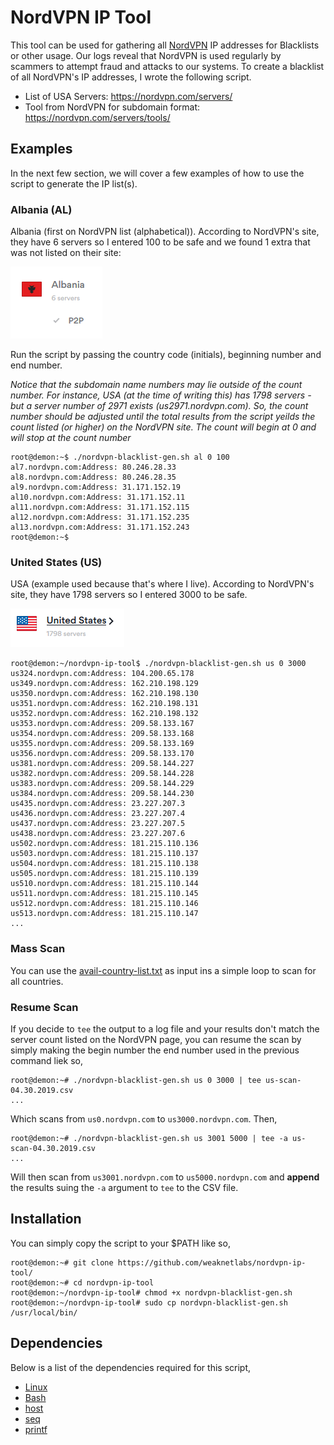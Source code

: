 # NordVPN IP Tool
This tool can be used for gathering all [NordVPN](https://nordvpn.com/) IP addresses for Blacklists or other usage. Our logs reveal that NordVPN is used regularly by scammers to attempt fraud and attacks to our systems. To create a blacklist of all NordVPN's IP addresses, I wrote the following script.

* List of USA Servers: https://nordvpn.com/servers/
* Tool from NordVPN for subdomain format: https://nordvpn.com/servers/tools/

## Examples
In the next few section, we will cover a few examples of how to use the script to generate the IP list(s).
### Albania (AL)
Albania (first on NordVPN list (alphabetical)). According to NordVPN's site, they have 6 servers so I entered 100 to be safe and we found 1 extra that was not listed on their site:

![Albania Screenshot](images/al.png)

Run the script by passing the country code (initials), beginning number and end number.

*Notice that the subdomain name numbers may lie outside of the count number. For instance, USA (at the time of writing this) has 1798 servers - but a server number of 2971 exists (us2971.nordvpn.com). So, the count number should be adjusted until the total results from the script yeilds the count listed (or higher) on the NordVPN site. The count will begin at 0 and will stop at the count number*

```
root@demon:~$ ./nordvpn-blacklist-gen.sh al 0 100
al7.nordvpn.com:Address: 80.246.28.33
al8.nordvpn.com:Address: 80.246.28.35
al9.nordvpn.com:Address: 31.171.152.19
al10.nordvpn.com:Address: 31.171.152.11
al11.nordvpn.com:Address: 31.171.152.115
al12.nordvpn.com:Address: 31.171.152.235
al13.nordvpn.com:Address: 31.171.152.243
root@demon:~$ 
```
### United States (US)
USA (example used because that's where I live). According to NordVPN's site, they have 1798 servers so I entered 3000 to be safe.

![USA Screenshot](images/us.PNG)

```
root@demon:~/nordvpn-ip-tool$ ./nordvpn-blacklist-gen.sh us 0 3000
us324.nordvpn.com:Address: 104.200.65.178
us349.nordvpn.com:Address: 162.210.198.129
us350.nordvpn.com:Address: 162.210.198.130
us351.nordvpn.com:Address: 162.210.198.131
us352.nordvpn.com:Address: 162.210.198.132
us353.nordvpn.com:Address: 209.58.133.167
us354.nordvpn.com:Address: 209.58.133.168
us355.nordvpn.com:Address: 209.58.133.169
us356.nordvpn.com:Address: 209.58.133.170
us381.nordvpn.com:Address: 209.58.144.227
us382.nordvpn.com:Address: 209.58.144.228
us383.nordvpn.com:Address: 209.58.144.229
us384.nordvpn.com:Address: 209.58.144.230
us435.nordvpn.com:Address: 23.227.207.3
us436.nordvpn.com:Address: 23.227.207.4
us437.nordvpn.com:Address: 23.227.207.5
us438.nordvpn.com:Address: 23.227.207.6
us502.nordvpn.com:Address: 181.215.110.136
us503.nordvpn.com:Address: 181.215.110.137
us504.nordvpn.com:Address: 181.215.110.138
us505.nordvpn.com:Address: 181.215.110.139
us510.nordvpn.com:Address: 181.215.110.144
us511.nordvpn.com:Address: 181.215.110.145
us512.nordvpn.com:Address: 181.215.110.146
us513.nordvpn.com:Address: 181.215.110.147
...
```
### Mass Scan
You can use the [avail-country-list.txt](avail-country-list.txt) as input ins a simple loop to scan for all countries.

### Resume Scan
If you decide to `tee` the output to a log file and your results don't match the server count listed on the NordVPN page, you can resume the scan by simply making the begin number the end number used in the previous command liek so,
```
root@demon:~# ./nordvpn-blacklist-gen.sh us 0 3000 | tee us-scan-04.30.2019.csv
...
```
Which scans from `us0.nordvpn.com` to `us3000.nordvpn.com`. Then,
```
root@demon:~# ./nordvpn-blacklist-gen.sh us 3001 5000 | tee -a us-scan-04.30.2019.csv
...
```
Will then scan from `us3001.nordvpn.com` to `us5000.nordvpn.com` and **append** the results suing the `-a` argument to `tee` to the CSV file.
## Installation
You can simply copy the script to your $PATH like so,
```
root@demon:~# git clone https://github.com/weaknetlabs/nordvpn-ip-tool/
root@demon:~# cd nordvpn-ip-tool
root@demon:~/nordvpn-ip-tool# chmod +x nordvpn-blacklist-gen.sh
root@demon:~/nordvpn-ip-tool# sudo cp nordvpn-blacklist-gen.sh /usr/local/bin/
```
## Dependencies
Below is a list of the dependencies required for this script,
* [Linux](https://www.demonlinux.com/)
* [Bash](https://www.gnu.org/software/bash/)
* [host](https://linux.die.net/man/1/host)
* [seq](https://linux.die.net/man/1/seq)
* [printf](https://linux.die.net/man/3/printf)
